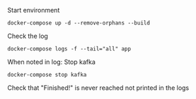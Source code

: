 

Start environment
```
docker-compose up -d --remove-orphans --build
```

Check the log
```
docker-compose logs -f --tail="all" app
```

When noted in log: Stop kafka
```
docker-compose stop kafka
```

Check that "Finished!" is never reached not printed in the logs
